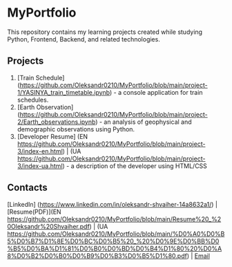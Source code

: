 # MyPortfolio

This repository contains my learning projects created while studying Python, Frontend, Backend, and related technologies.

## Projects

1. [Train Schedule] (https://github.com/Oleksandr0210/MyPortfolio/blob/main/project-1/YASINYA_train_timetable.ipynb) - a console application for train schedules.
2. [Earth Observation] (https://github.com/Oleksandr0210/MyPortfolio/blob/main/project-2/Earth_observations.ipynb) - an analysis of geophysical and demographic observations using Python.
3. [Developer Resume] (EN https://github.com/Oleksandr0210/MyPortfolio/blob/main/project-3/index-en.html) | (UA https://github.com/Oleksandr0210/MyPortfolio/blob/main/project-3/index-ua.html) - a description of the developer using HTML/CSS

## Contacts

[LinkedIn] (https://www.linkedin.com/in/oleksandr-shvaiher-14a8632a1/) | [Resume(PDF)](EN https://github.com/Oleksandr0210/MyPortfolio/blob/main/Resume%20_%20Oleksandr%20Shvaiher.pdf) | 
(UA https://github.com/Oleksandr0210/MyPortfolio/blob/main/%D0%A0%D0%B5%D0%B7%D1%8E%D0%BC%D0%B5%20_%20%D0%9E%D0%BB%D0%B5%D0%BA%D1%81%D0%B0%D0%BD%D0%B4%D1%80%20%D0%A8%D0%B2%D0%B0%D0%B9%D0%B3%D0%B5%D1%80.pdf) | [Email](sasasvajger38@gmail.com)
